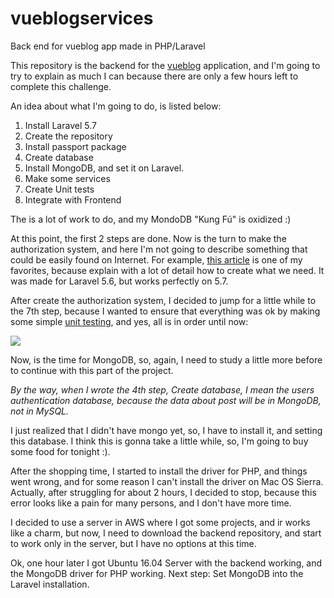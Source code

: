 # vueblogservices
Back end for vueblog app made in PHP/Laravel

This repository is the backend for the [vueblog](https://github.com/gersonmontenegro/vueblog) application, and I'm going to try to explain as much I can because there are only a few hours left to complete this challenge.

An idea about what I'm going to do, is listed below:

 1. Install Laravel 5.7
 2. Create the repository
 3. Install passport package
 4. Create database
 5. Install MongoDB, and set it on Laravel.
 6. Make some services
 7. Create Unit tests
 8. Integrate with Frontend

The is a lot of work to do, and my MondoDB "Kung Fú" is oxidized :)

At this point, the first 2 steps are done. Now is the turn to make the authorization system, and here I'm not going to describe something that could be easily found on Internet. For example, [this article](https://medium.com/modulr/create-api-authentication-with-passport-of-laravel-5-6-1dc2d400a7f) is one of my favorites, because explain with a lot of detail how to create what we need. It was made for Laravel 5.6, but works perfectly on 5.7.

After create the authorization system, I decided to jump for a little while to the 7th step, because I wanted to ensure that everything was ok by making some simple [unit testing](https://github.com/gersonmontenegro/vueblogservices/blob/master/tests/Unit/AuthTest.php), and yes, all is in order until now:

![](https://lh3.googleusercontent.com/ZvYnWqKUIdbWnnwmqlP-Nvg-ZQgvIoSAq2x7wXYOrhtpLxTFET2eiUy9lvkxYHFmRl1geeHu30es=s900)

Now, is the time for MongoDB, so, again, I need to study a little more before to continue with this part of the project.

*By the way, when I wrote the 4th step, Create database, I mean the users authentication database, because the data about post will be in MongoDB, not in MySQL.*

I just realized that I didn't have mongo yet, so, I have to install it, and setting this database. I think this is gonna take a little while, so, I'm going to buy some food for tonight :).

After the shopping time, I started to install the driver for PHP, and things went wrong, and for some reason I can't install the driver on Mac OS Sierra. Actually, after struggling for about 2 hours, I decided to stop, because this error looks like a pain for many persons, and I don't have more time.

I decided to use a server in AWS where I got some projects, and ir works like a charm, but now, I need to download the backend repository, and start to work only in the server, but I have no options at this time.

Ok, one hour later I got Ubuntu 16.04 Server with the backend working, and the MongoDB driver for PHP working. Next step: Set MongoDB into the Laravel installation.



